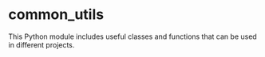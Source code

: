 # common_utils

This Python module includes useful classes and functions that can be used in different projects.